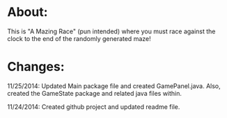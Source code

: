About:
===========

This is "A Mazing Race" (pun intended) where you must race against the clock to the end of the randomly generated maze!


Changes:
===========

11/25/2014: Updated Main package file and created GamePanel.java. Also, created the GameState package and related java files within.

11/24/2014: Created github project and updated readme file.
